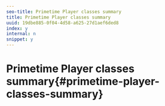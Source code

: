 ```yaml
---
seo-title: Primetime Player classes summary
title: Primetime Player classes summary
uuid: 19dbe885-0f04-4d58-a625-27d1aef6ded8
index: y
internal: n
snippet: y
---
```


# Primetime Player classes summary{#primetime-player-classes-summary}

